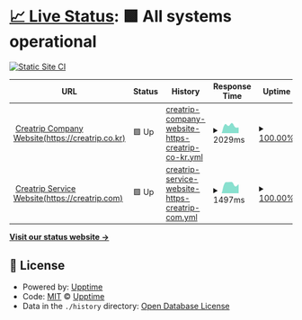 # [📈 Live Status](https://status.creatrip.com): <!--live status--> **🟩 All systems operational**

[![Static Site CI](https://github.com/creatrip/status/workflows/Static%20Site%20CI/badge.svg)](https://github.com/creatrip/status/actions?query=workflow%3A%22Static+Site+CI%22)

<!--start: status pages-->
<!-- This summary is generated by Upptime (https://github.com/upptime/upptime) -->
<!-- Do not edit this manually, your changes will be overwritten -->
<!-- prettier-ignore -->
| URL | Status | History | Response Time | Uptime |
| --- | ------ | ------- | ------------- | ------ |
| <img alt="" src="https://icons.duckduckgo.com/ip3/creatrip.co.kr.ico" height="13"> [Creatrip Company Website(https://creatrip.co.kr)](https://creatrip.co.kr) | 🟩 Up | [creatrip-company-website-https-creatrip-co-kr.yml](https://github.com/creatrip/status/commits/HEAD/history/creatrip-company-website-https-creatrip-co-kr.yml) | <details><summary><img alt="Response time graph" src="./graphs/creatrip-company-website-https-creatrip-co-kr/response-time-week.png" height="20"> 2029ms</summary><br><a href="https://status.creatrip.com/history/creatrip-company-website-https-creatrip-co-kr"><img alt="Response time 2029" src="https://img.shields.io/endpoint?url=https%3A%2F%2Fraw.githubusercontent.com%2Fcreatrip%2Fstatus%2FHEAD%2Fapi%2Fcreatrip-company-website-https-creatrip-co-kr%2Fresponse-time.json"></a><br><a href="https://status.creatrip.com/history/creatrip-company-website-https-creatrip-co-kr"><img alt="24-hour response time 2286" src="https://img.shields.io/endpoint?url=https%3A%2F%2Fraw.githubusercontent.com%2Fcreatrip%2Fstatus%2FHEAD%2Fapi%2Fcreatrip-company-website-https-creatrip-co-kr%2Fresponse-time-day.json"></a><br><a href="https://status.creatrip.com/history/creatrip-company-website-https-creatrip-co-kr"><img alt="7-day response time 2029" src="https://img.shields.io/endpoint?url=https%3A%2F%2Fraw.githubusercontent.com%2Fcreatrip%2Fstatus%2FHEAD%2Fapi%2Fcreatrip-company-website-https-creatrip-co-kr%2Fresponse-time-week.json"></a><br><a href="https://status.creatrip.com/history/creatrip-company-website-https-creatrip-co-kr"><img alt="30-day response time 2029" src="https://img.shields.io/endpoint?url=https%3A%2F%2Fraw.githubusercontent.com%2Fcreatrip%2Fstatus%2FHEAD%2Fapi%2Fcreatrip-company-website-https-creatrip-co-kr%2Fresponse-time-month.json"></a><br><a href="https://status.creatrip.com/history/creatrip-company-website-https-creatrip-co-kr"><img alt="1-year response time 2029" src="https://img.shields.io/endpoint?url=https%3A%2F%2Fraw.githubusercontent.com%2Fcreatrip%2Fstatus%2FHEAD%2Fapi%2Fcreatrip-company-website-https-creatrip-co-kr%2Fresponse-time-year.json"></a></details> | <details><summary><a href="https://status.creatrip.com/history/creatrip-company-website-https-creatrip-co-kr">100.00%</a></summary><a href="https://status.creatrip.com/history/creatrip-company-website-https-creatrip-co-kr"><img alt="All-time uptime 100.00%" src="https://img.shields.io/endpoint?url=https%3A%2F%2Fraw.githubusercontent.com%2Fcreatrip%2Fstatus%2FHEAD%2Fapi%2Fcreatrip-company-website-https-creatrip-co-kr%2Fuptime.json"></a><br><a href="https://status.creatrip.com/history/creatrip-company-website-https-creatrip-co-kr"><img alt="24-hour uptime 100.00%" src="https://img.shields.io/endpoint?url=https%3A%2F%2Fraw.githubusercontent.com%2Fcreatrip%2Fstatus%2FHEAD%2Fapi%2Fcreatrip-company-website-https-creatrip-co-kr%2Fuptime-day.json"></a><br><a href="https://status.creatrip.com/history/creatrip-company-website-https-creatrip-co-kr"><img alt="7-day uptime 100.00%" src="https://img.shields.io/endpoint?url=https%3A%2F%2Fraw.githubusercontent.com%2Fcreatrip%2Fstatus%2FHEAD%2Fapi%2Fcreatrip-company-website-https-creatrip-co-kr%2Fuptime-week.json"></a><br><a href="https://status.creatrip.com/history/creatrip-company-website-https-creatrip-co-kr"><img alt="30-day uptime 100.00%" src="https://img.shields.io/endpoint?url=https%3A%2F%2Fraw.githubusercontent.com%2Fcreatrip%2Fstatus%2FHEAD%2Fapi%2Fcreatrip-company-website-https-creatrip-co-kr%2Fuptime-month.json"></a><br><a href="https://status.creatrip.com/history/creatrip-company-website-https-creatrip-co-kr"><img alt="1-year uptime 100.00%" src="https://img.shields.io/endpoint?url=https%3A%2F%2Fraw.githubusercontent.com%2Fcreatrip%2Fstatus%2FHEAD%2Fapi%2Fcreatrip-company-website-https-creatrip-co-kr%2Fuptime-year.json"></a></details>
| <img alt="" src="https://icons.duckduckgo.com/ip3/creatrip.com.ico" height="13"> [Creatrip Service Website(https://creatrip.com)](https://creatrip.com) | 🟩 Up | [creatrip-service-website-https-creatrip-com.yml](https://github.com/creatrip/status/commits/HEAD/history/creatrip-service-website-https-creatrip-com.yml) | <details><summary><img alt="Response time graph" src="./graphs/creatrip-service-website-https-creatrip-com/response-time-week.png" height="20"> 1497ms</summary><br><a href="https://status.creatrip.com/history/creatrip-service-website-https-creatrip-com"><img alt="Response time 1497" src="https://img.shields.io/endpoint?url=https%3A%2F%2Fraw.githubusercontent.com%2Fcreatrip%2Fstatus%2FHEAD%2Fapi%2Fcreatrip-service-website-https-creatrip-com%2Fresponse-time.json"></a><br><a href="https://status.creatrip.com/history/creatrip-service-website-https-creatrip-com"><img alt="24-hour response time 1253" src="https://img.shields.io/endpoint?url=https%3A%2F%2Fraw.githubusercontent.com%2Fcreatrip%2Fstatus%2FHEAD%2Fapi%2Fcreatrip-service-website-https-creatrip-com%2Fresponse-time-day.json"></a><br><a href="https://status.creatrip.com/history/creatrip-service-website-https-creatrip-com"><img alt="7-day response time 1497" src="https://img.shields.io/endpoint?url=https%3A%2F%2Fraw.githubusercontent.com%2Fcreatrip%2Fstatus%2FHEAD%2Fapi%2Fcreatrip-service-website-https-creatrip-com%2Fresponse-time-week.json"></a><br><a href="https://status.creatrip.com/history/creatrip-service-website-https-creatrip-com"><img alt="30-day response time 1497" src="https://img.shields.io/endpoint?url=https%3A%2F%2Fraw.githubusercontent.com%2Fcreatrip%2Fstatus%2FHEAD%2Fapi%2Fcreatrip-service-website-https-creatrip-com%2Fresponse-time-month.json"></a><br><a href="https://status.creatrip.com/history/creatrip-service-website-https-creatrip-com"><img alt="1-year response time 1497" src="https://img.shields.io/endpoint?url=https%3A%2F%2Fraw.githubusercontent.com%2Fcreatrip%2Fstatus%2FHEAD%2Fapi%2Fcreatrip-service-website-https-creatrip-com%2Fresponse-time-year.json"></a></details> | <details><summary><a href="https://status.creatrip.com/history/creatrip-service-website-https-creatrip-com">100.00%</a></summary><a href="https://status.creatrip.com/history/creatrip-service-website-https-creatrip-com"><img alt="All-time uptime 100.00%" src="https://img.shields.io/endpoint?url=https%3A%2F%2Fraw.githubusercontent.com%2Fcreatrip%2Fstatus%2FHEAD%2Fapi%2Fcreatrip-service-website-https-creatrip-com%2Fuptime.json"></a><br><a href="https://status.creatrip.com/history/creatrip-service-website-https-creatrip-com"><img alt="24-hour uptime 100.00%" src="https://img.shields.io/endpoint?url=https%3A%2F%2Fraw.githubusercontent.com%2Fcreatrip%2Fstatus%2FHEAD%2Fapi%2Fcreatrip-service-website-https-creatrip-com%2Fuptime-day.json"></a><br><a href="https://status.creatrip.com/history/creatrip-service-website-https-creatrip-com"><img alt="7-day uptime 100.00%" src="https://img.shields.io/endpoint?url=https%3A%2F%2Fraw.githubusercontent.com%2Fcreatrip%2Fstatus%2FHEAD%2Fapi%2Fcreatrip-service-website-https-creatrip-com%2Fuptime-week.json"></a><br><a href="https://status.creatrip.com/history/creatrip-service-website-https-creatrip-com"><img alt="30-day uptime 100.00%" src="https://img.shields.io/endpoint?url=https%3A%2F%2Fraw.githubusercontent.com%2Fcreatrip%2Fstatus%2FHEAD%2Fapi%2Fcreatrip-service-website-https-creatrip-com%2Fuptime-month.json"></a><br><a href="https://status.creatrip.com/history/creatrip-service-website-https-creatrip-com"><img alt="1-year uptime 100.00%" src="https://img.shields.io/endpoint?url=https%3A%2F%2Fraw.githubusercontent.com%2Fcreatrip%2Fstatus%2FHEAD%2Fapi%2Fcreatrip-service-website-https-creatrip-com%2Fuptime-year.json"></a></details>

<!--end: status pages-->

[**Visit our status website →**](https://status.creatrip.com)

## 📄 License

- Powered by: [Upptime](https://github.com/upptime/upptime)
- Code: [MIT](./LICENSE) © [Upptime](https://upptime.js.org)
- Data in the `./history` directory: [Open Database License](https://opendatacommons.org/licenses/odbl/1-0/)

